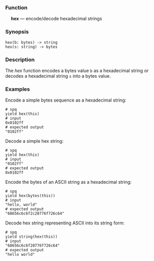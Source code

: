 ### Function

&emsp; **hex** &mdash; encode/decode hexadecimal strings

### Synopsis

```
hex(b: bytes) -> string
hex(s: string) -> bytes
```

### Description

The _hex_ function encodes a bytes value  `b` as
a hexadecimal string or decodes a hexadecimal string `s` into a bytes value.

### Examples

Encode a simple bytes sequence as a hexadecimal string:
```mdtest-spq
# spq
yield hex(this)
# input
0x0102ff
# expected output
"0102ff"
```
Decode a simple hex string:
```mdtest-spq
# spq
yield hex(this)
# input
"0102ff"
# expected output
0x0102ff
```
Encode the bytes of an ASCII string as a hexadecimal string:
```mdtest-spq
# spq
yield hex(bytes(this))
# input
"hello, world"
# expected output
"68656c6c6f2c20776f726c64"
```

Decode hex string representing ASCII into its string form:
```mdtest-spq
# spq
yield string(hex(this))
# input
"68656c6c6f20776f726c64"
# expected output
"hello world"
```
